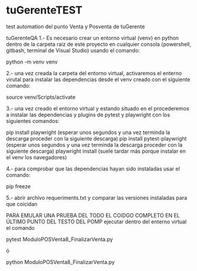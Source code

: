 # tuGerenteTEST
test automation del punto Venta y Posventa de tuGerente

tuGerenteQA
1.- Es necesario crear un entorno virtual (venv) en python dentro de la carpeta raiz de este proyecto en cualquier consola (powershell, gitbash, terminal de Visual Studio) usando el comando:

python -m venv venv

2.- una vez creada la carpeta del entorno virtual, activaremos el enterno virutal para instalar las dependencias desde el venv creado con el siguiente comando:

source venv/Scripts/activate

3.- una vez creado el entorno virtual y estando situado en el procederemos a instalar las dependencias y plugins de pytest y playwright con los siguientes comandos:

pip install playwright (esperar unos segundos y una vez terminda la descarga proceder con la siguiente descarga) pip install pytest-playwright (esperar unos segundos y una vez terminda la descarga proceder con la siguiente descarga) playwright install (suele tardar más porque instalar en el venv los navegadores)

4.- para comprobar que las dependencias hayan sido instaladas usar el comando:

pip freeze

5.- abrir archivo requeriments.txt y comparar las versiones instaladas para que coicidan

PARA EMULAR UNA PRUEBA DEL TODO EL COIDGO COMPLETO EN EL ÚLTIMO PUNTO DEL TESTO DEL POMP ejecutar dentro del enterno virtual el comando

pytest ModuloPOSVenta8_FinalizarVenta.py

ó

python ModuloPOSVenta8_FinalizarVenta.py
